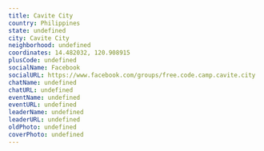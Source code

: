 ```yaml
---
title: Cavite City
country: Philippines
state: undefined
city: Cavite City
neighborhood: undefined
coordinates: 14.482032, 120.908915
plusCode: undefined
socialName: Facebook
socialURL: https://www.facebook.com/groups/free.code.camp.cavite.city
chatName: undefined
chatURL: undefined
eventName: undefined
eventURL: undefined
leaderName: undefined
leaderURL: undefined
oldPhoto: undefined
coverPhoto: undefined
---
```

